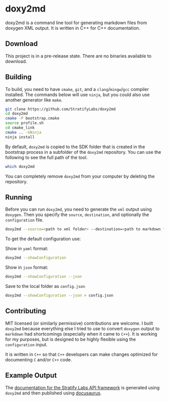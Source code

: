 # doxy2md

doxy2md is a command line tool for generating markdown files from doxygen XML output. It is written in C++ for C++ documentation.

## Download

This project is in a pre-release state. There are no binaries available to download.

## Building

To build, you need to have `cmake`, `git`, and a `clang`/`mingw`/`gcc` compiler installed. The commands below will use `ninja`, but you could also use another generator like `make`.

```bash
git clone https://github.com/StratifyLabs/doxy2md
cd doxy2md
cmake -P bootstrap.cmake
source profile.sh
cd cmake_link
cmake .. -GNinja
ninja install
```

By default, `doxy2md` is copied to the SDK folder that is created in the bootstrap process in a subfolder of the `doxy2md` repository. You can use the following to
see the full path of the tool.

```bash
which doxy2md
```

You can completely remove `doxy2md` from your computer by deleting the repository.

## Running

Before you can run `doxy2md`, you need to generate the `xml` output using `doxygen`. Then you specify the `source`, `destination`, and optionally the `configuration` file.

```bash
doxy2md --source=<path to xml folder> --destination=<path to markdown folder> --configuration=<path to json configuration file>
```

To get the default configuration use:

Show in `yaml` format:

```bash
doxy2md --showConfiguration
```

Show in `json` format:

```bash
doxy2md --showConfiguration --json
```

Save to the local folder as `config.json`

```bash
doxy2md --showConfiguration --json > config.json
```

## Contributing

MIT licensed (or similarly permissive) contributions are welcome. I built `doxy2md` because everything else I tried to use to convert `doxygen` output to `markdown` had shortcomings (especially when it came to `C++`). It is working for my purposes, but is designed to be highly flexible using the `configuration` input. 

It is written in `C++` so that `C++` developers can make changes optimized for documenting `C` and/or `C++` code.

## Example Output

The [documentation for the Stratify Labs API framework](https://docs.stratifylabs.dev/docs/application/Introduction) is generated using `doxy2md` and then published using [docusaurus](https://docusaurus.io/).